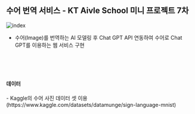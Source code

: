## 수어 번역 서비스 - KT Aivle School 미니 프로젝트 7차
![index](https://github.com/yongjun-shin/KT_Aivle_mini7/assets/73512218/04dc9e0d-2766-4674-bae6-c116f7f4859a)
- 수어(Image)를 번역하는 AI 모델링 후  Chat GPT API 연동하여 수어로 Chat GPT를 이용하는 웹 서비스 구현
<br/>
<br/>
<br/>
<h4>데이터</h4>
- Kaggle의 수어 사진 데이터 셋 이용 (https://www.kaggle.com/datasets/datamunge/sign-language-mnist)
<br/>


